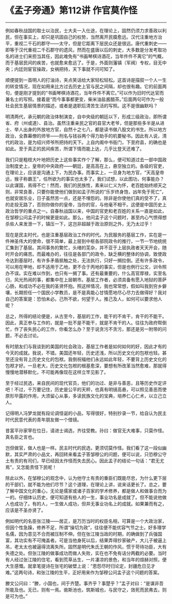 # 《孟子旁通》第112讲 作官莫作怪

------

例如春秋战国的取士以治民，士大夫一入仕途，在理论上，固然仍须力求善政以利民，但在事实上，却只是巩固自己的权势，当然离开民瘼愈远。汉代注重地方治平，重视二千石的郡守——太守，但是它距离下层民众还是很远。唐代重刺史——即等于汉代重视二千石郡守的遗风，然而在盛唐以后的刺史，大多数是分发考取功名的进士们来担当其任，因此难免有“书画琴棋诗酒花，当年件件不离它”的气概，而于基层民间的疾苦，也就愈来愈远了。于是，外面则藩镇（军阀）专权，目无中央；内廷则宦官操政，女祸把持，天下事就不问可知了。

顺便提到一首明人的打油诗，夹点笑话给大家轻松轻松。这首诗是描叙一个人一生的转变情况，现在如用来比方过去历史上官与民之间隔，却也很有趣。它的前面两句，便是刚才提到的“书画琴棋诗酒花，当年件件不离它。”可以作为旧时代达官而兼名士的写照。接着是“而今事事都更变，柴米油盐酱醋茶。”后面两句可作为一般社会民生基层情景的描述，或者是退职后清苦生活的写照。这不是很幽默吗？

明清两代，承元朝的政治体制演变，自中央级的朝廷以下，形成三级政治，即所谓省、府（州或道）、县治。虽然注重亲民之官的县官大老爷，但是那些多半是从进士、举人出身的外放地方官，自然十之七八，都是读书做八股文的书生。所以地方政治，全靠幕僚的师爷——刑名与钱谷两个得力助手的机要秘书。因此有人说，清代的政治，是为绍兴师爷所把持的天下。上自内阁中书衙门，下至府县，的确也是如此。至于真正的民间疾苦，所谓下情而能上达，几乎比登天还难了。

我们只是粗枝大叶地把历史上这些事实作个了解，那么，便可知道过去一部中国政治制度史上，皇帝的中央政府——朝廷，是高高在上，悬空独立的。各级的官吏，在理论上，应该是沟通上下，为民办事。而事实上，一旦身为地方官，“天高皇帝远，猴子称霸王”，任所欲为的事实也太多了。我们试想，以此图功，何事能办？以此谋国，焉得不亡！然而，我们的民族性，素来以仁义为怀，老百姓始终顺天之则，非常良善，只要你能使他们做到如孟子所说的“乐岁终身饱，凶年免于死亡”，也就安居乐业，日子虽然苦一点，还是不埋怨的。除非是你使他们真的受不了，真的走投无路了，否则你做你的皇帝，当你的官，与他毫不相干。这便是中国历史上政治哲学的重点之一。自春秋战国以来，中国的官吏和老百姓的关系一直是如此，在邹穆公问孟子的时候更是如此。那么，他问孟子这个问题时，甚至内心气愤得想杀些人来发泄一下，镇压一下，这岂非超越于政治原则之外，无乃太过乎！

现在是民主时代，也是注重基层政治工作的时代。为民服务的基层工作，实在是一件神圣伟大的使命，很不简单，最上层到中枢各部院政令的推行，一节一节地统统汇集到了基层。其间事务的繁忙，头绪的芜杂，并不亚于上层执政者天天开会，随时开会的痛苦。而最难办的，往往是各部门的政令，缺乏横的整体的协调，致使政令达到基层时，有许多矛盾抵触之处，无法执行，只好一搁拉倒。还有许多政令，可以用在甲地，却不适用于乙地，更不合于丙地的事实，但是也例行公文，训令照办不误。实在难以作到，也只有一搁了事。还有最重要的，什么高官厚禄，实至名归，风光热闹的事，都集中在上层朝市。基层工作者，必须具备有愿入地狱的菩萨心肠，和成功不必在我的圣贤怀抱。照这样情况，我也常常想，假如叫我到穷乡僻壤，长期担任一个国民小学教员，是不是真能心甘情愿地尽心尽力去做得好？我对自己的答案是：恐怕未必。己所不欲，何望于人。推己及人，如何可以要求他人呢？

总之，所得的结论便是，从古至今，基层的工作，能干的不肯干，肯干的不能干。因此，真正参与工作的，就是一批不是不能干，就是不肯干的人。往往为政府帮倒忙，作了丧失民心的工作，你看怎么办？至于说贪污不贪污，那还是另一附带的问题，不必去讨论。

有时朋友们与我谈到的美国的社会政治，基层工作者是如何如何的好，因此才有的今天的成就。我说，不错。美国还年轻，历史还浅，所以历史文化的包袱也轻。甚至还没有背上历史文化的包袱。我倒祝福他们永远如此年轻，不要背上历史文化的包袱才好。一旦老大，历史文化包袱的根基愈深，要想有所改革当然愈难，那就得慢慢地潜移默化，不可能再像现在这样立竿见影了。

至于经过民选，来自民间的现代官员，他们的功过、是非与善恶，且等历史作定评吧！不过，千万要记住，历史是公平的天秤，也真有明镜高悬，可以照见善恶而使原形毕露的作用，大须留心从事，多读民族文化的宝典，培养仁心仁术，以立己立人。

记得明人冯梦龙就有段论调怪诞的小品，写得很好，特别抄录一节，给自认为民主时代民意代表的青年朋友做一个借镜。

昔富平孙家宰在位日，请进士谒选，齐往受教。孙曰：做官无大难事，只莫作怪。真名臣之言也。

岂但做官，做人也是一样。民主时代的民选，更须切莫作怪。我们看了这一段似幽默，其实严肃的小品文，再回转来看孟子答邹穆公的问题，便可以说，只恐穆公守土有责的有司们，早已经因太作怪而失去民心。因此孟子的结论一句话：“君无尤焉”，又怎能责怪下民呢！

除此以外，在邹穆公的观念中，认为他守土有责的重臣们既能尽忠，为什么更下层的干部们，就不能为他们尽节？这个道理，在理论上讲，说来话更长了。总之，要了解中国文化的重心，无论是儒家或诸子百家的学术修养，都是做人和做事合而为一的。仔细体认历史，便可知道有些人的一生，事业功名是成就了。但不能说他做人也成功了。有的人，一生做人成功，但并无事业功名上的成就。如果兼而有之，应该是不圣亦贤了。

例如明代的名臣张江陵——居正，是万历当时的权臣名相，可算是一个大政治家，但因个性急躁，修养不足，所谓“操切为政”，往往便不能优容气节之士。好多理学名儒，因为意见不合而被压制不伸。但在张江陵当政的时期，的确做到了兵强国富，其功实有不可掩盖者。可是当他身死以后，结果弄得抄家破产，大儿子被逼上吊，老太太也被逼得流离失所。固然是明代朱氏王朝的作风，惯于苛待功臣，大有失德之处。但张江陵的做事成功而做人失败，实在也不免有话分两截的必要。当时有人经过张江陵的住宅，看到荒草丛生，一片凄凉的景色，和当年的煊赫对照，便大生感慨。就拿笔提诗在张宅的破壁上说：“恩怨尽时归论定，封疆危日见才难。”这两句诗，和张江陵的生平，正好用来作为邹穆公问孟子这个问题的答案。

滕文公问曰：“滕，小国也，间于齐楚。事齐乎？事楚乎？”孟子对曰：“是谋非吾所能及也。无已，则有一焉。凿斯池也，筑斯城也，与民守之，效死而民弗去，则是可为也。”

